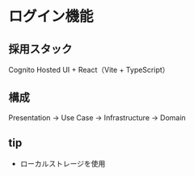 # ログイン機能

## 採用スタック

Cognito Hosted UI + React（Vite + TypeScript）

## 構成

Presentation → Use Case → Infrastructure → Domain

## tip

- ローカルストレージを使用  
